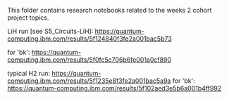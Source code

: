 This folder contains research notebooks related to the weeks 2 cohort project topics.

LiH run [see S5_Circuits-LiH]:
https://quantum-computing.ibm.com/results/5f124840f3fe2a001bac5b73

for 'bk':
https://quantum-computing.ibm.com/results/5f0fc5c706b6fe001a0cf890

typical H2 run: 
https://quantum-computing.ibm.com/results/5f1235e8f3fe2a001bac5a9a
for 'bk':
https://quantum-computing.ibm.com/results/5f102aed3e5b6a001b4ff992
